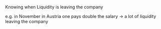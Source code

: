 Knowing when Liquidity is leaving the company

e.g. in November in Austria one pays double the salary -> a lot of liquidity leaving the company